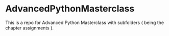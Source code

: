 # AdvancedPythonMasterclass

This is a repo for Advanced Python Masterclass with subfolders ( being the chapter assignments ). 
